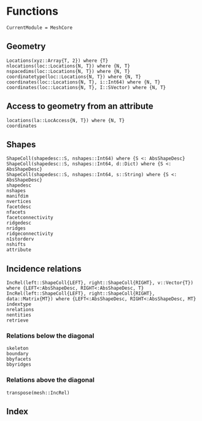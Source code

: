 # Functions

```@meta
CurrentModule = MeshCore
```

## Geometry

```@docs
Locations(xyz::Array{T, 2}) where {T}
nlocations(loc::Locations{N, T}) where {N, T}
nspacedims(loc::Locations{N, T}) where {N, T}
coordinatetype(loc::Locations{N, T}) where {N, T}
coordinates(loc::Locations{N, T}, i::Int64) where {N, T}
coordinates(loc::Locations{N, T}, I::SVector) where {N, T}
```

## Access to geometry from an attribute


```@docs
locations(la::LocAccess{N, T}) where {N, T}
coordinates
```

## Shapes

```@docs
ShapeColl(shapedesc::S, nshapes::Int64) where {S <: AbsShapeDesc}
ShapeColl(shapedesc::S, nshapes::Int64, d::Dict) where {S <: AbsShapeDesc}
ShapeColl(shapedesc::S, nshapes::Int64, s::String) where {S <: AbsShapeDesc}
shapedesc
nshapes
manifdim
nvertices
facetdesc
nfacets
facetconnectivity
ridgedesc
nridges
ridgeconnectivity
n1storderv
nshifts
attribute
```

## Incidence relations

```@docs
IncRel(left::ShapeColl{LEFT}, right::ShapeColl{RIGHT}, v::Vector{T}) where {LEFT<:AbsShapeDesc, RIGHT<:AbsShapeDesc, T}
IncRel(left::ShapeColl{LEFT}, right::ShapeColl{RIGHT}, data::Matrix{MT}) where {LEFT<:AbsShapeDesc, RIGHT<:AbsShapeDesc, MT}
indextype
nrelations
nentities
retrieve
```

### Relations below the diagonal

```@docs
skeleton
boundary
bbyfacets
bbyridges
```

### Relations above the diagonal

```@docs
transpose(mesh::IncRel)
```

## Index

```@index
```
